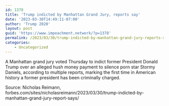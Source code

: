 ```yaml
---
id: 1378
title: 'Trump indicted by Manhattan Grand Jury, reports say'
date: '2023-03-30T14:49:11-07:00'
author: 'Trump 2020'
layout: post
guid: 'https://www.impeachment.network/?p=1378'
permalink: /2023/03/30/trump-indicted-by-manhattan-grand-jury-reports-say/
categories:
    - Uncategorized
---
```


A Manhattan grand jury voted Thursday to indict former President Donald Trump over an alleged hush money payment to silence porn star Stormy Daniels, according to multiple reports, marking the first time in American history a former president has been criminally charged.

Source: Nicholas Reimann, forbes.com/sites/nicholasreimann/2023/03/30/trump-indicted-by-manhattan-grand-jury-report-says/